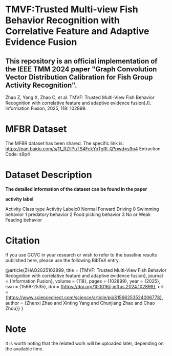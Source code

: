 # TMVF:Trusted Multi-view Fish Behavior Recognition with Correlative Feature and Adaptive Evidence Fusion

This repository is an official implementation of the IEEE TMM 2024 paper "Graph Convolution Vector Distribution Calibration for Fish Group Activity Recognition".
---

Zhao Z, Yang X, Zhao C, et al. TMVF: Trusted Multi-View Fish Behavior Recognition with correlative feature and adaptive evidence fusion[J]. Information Fusion, 2025, 118: 102899.

# MFBR Dataset 
The MFBR dataset has been shared. The specific link is:
https://pan.baidu.com/s/11_RZlIPuTS4FekYxTgRl-Q?pwd=s9p4 
Extraction Code: s9p4

# Dataset Description



**The detailed information of the dataset can be found in the paper**

**activity label**

Activity Class type	Activity Labelc0	Normal Forward Driving
0   Swimming behavior
1	  predatory behavior
2	  Food picking behavior
3	  No or Weak Feading behavior



# Citation

If you use GCVC in your research or wish to refer to the baseline results published here, please use the following BibTeX entry.

@article{ZHAO2025102899,
title = {TMVF: Trusted Multi-View Fish Behavior Recognition with correlative feature and adaptive evidence fusion},
journal = {Information Fusion},
volume = {118},
pages = {102899},
year = {2025},
issn = {1566-2535},
doi = {https://doi.org/10.1016/j.inffus.2024.102899},
url = {https://www.sciencedirect.com/science/article/pii/S1566253524006778},
author = {Zhenxi Zhao and Xinting Yang and Chunjiang Zhao and Chao Zhou}}
}

# Note
It is worth noting that the related work will be uploaded later, depending on the available time.


